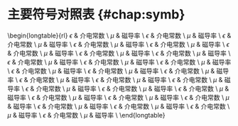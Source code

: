 主要符号对照表 {#chap:symb}
========

\begin{longtable}{rl}
$\epsilon$     & 介电常数 \\
 $\mu$      & 磁导率 \\
 $\epsilon$     & 介电常数 \\
 $\mu$      & 磁导率 \\
 $\epsilon$     & 介电常数 \\
 $\mu$      & 磁导率 \\
 $\epsilon$     & 介电常数 \\
 $\mu$      & 磁导率 \\
 $\epsilon$     & 介电常数 \\
 $\mu$      & 磁导率 \\
 $\epsilon$     & 介电常数 \\
 $\mu$      & 磁导率 \\
 $\epsilon$     & 介电常数 \\
 $\mu$      & 磁导率 \\
 $\epsilon$     & 介电常数 \\
 $\mu$      & 磁导率 \\
 $\epsilon$     & 介电常数 \\
 $\mu$      & 磁导率 \\
 $\epsilon$     & 介电常数 \\
 $\mu$      & 磁导率 \\
 $\epsilon$     & 介电常数 \\
 $\mu$      & 磁导率 \\
 $\epsilon$     & 介电常数 \\
 $\mu$      & 磁导率 \\
 $\epsilon$     & 介电常数 \\
 $\mu$      & 磁导率 \\
 $\epsilon$     & 介电常数 \\
 $\mu$      & 磁导率 \\
 $\epsilon$     & 介电常数 \\
 $\mu$      & 磁导率 \\
 $\epsilon$     & 介电常数 \\
 $\mu$      & 磁导率 \\
 $\epsilon$     & 介电常数 \\
 $\mu$      & 磁导率 \\
 $\epsilon$     & 介电常数 \\
 $\mu$      & 磁导率 \\
 $\epsilon$     & 介电常数 \\
 $\mu$      & 磁导率 \\
 $\epsilon$     & 介电常数 \\
 $\mu$      & 磁导率 \\
 $\epsilon$     & 介电常数 \\
 $\mu$      & 磁导率 \\
 $\epsilon$     & 介电常数 \\
 $\mu$      & 磁导率 \\
 $\epsilon$     & 介电常数 \\
 $\mu$      & 磁导率 \\
 $\epsilon$     & 介电常数 \\
 $\mu$      & 磁导率 \\
 $\epsilon$     & 介电常数 \\
 $\mu$      & 磁导率 \\
 $\epsilon$     & 介电常数 \\
 $\mu$      & 磁导率 \\
 $\epsilon$     & 介电常数 \\
 $\mu$      & 磁导率 \\
\end{longtable}

